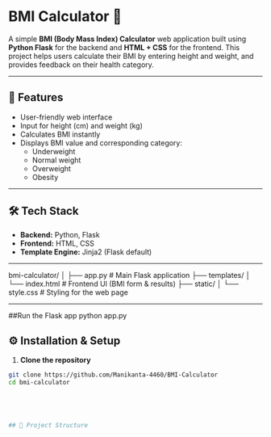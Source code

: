 # BMI Calculator 🧮  

A simple **BMI (Body Mass Index) Calculator** web application built using **Python Flask** for the backend and **HTML + CSS** for the frontend. This project helps users calculate their BMI by entering height and weight, and provides feedback on their health category.  

---

## 🚀 Features  
- User-friendly web interface  
- Input for height (cm) and weight (kg)  
- Calculates BMI instantly  
- Displays BMI value and corresponding category:  
  - Underweight  
  - Normal weight  
  - Overweight  
  - Obesity  

---

## 🛠️ Tech Stack  
- **Backend:** Python, Flask  
- **Frontend:** HTML, CSS  
- **Template Engine:** Jinja2 (Flask default)  

---
bmi-calculator/
│
├── app.py # Main Flask application
├── templates/
│ └── index.html # Frontend UI (BMI form & results)
├── static/
│ └── style.css # Styling for the web page

---
##Run the Flask app
python app.py



## ⚙️ Installation & Setup  

1. **Clone the repository**  
```bash
git clone https://github.com/Manikanta-4460/BMI-Calculator
cd bmi-calculator





## 📂 Project Structure  
